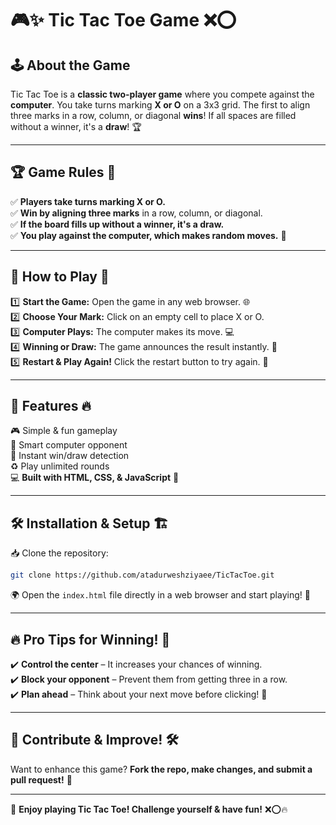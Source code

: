# 🎮✨ Tic Tac Toe Game ❌⭕

## 🕹️ About the Game

Tic Tac Toe is a **classic two-player game** where you compete against the **computer**. You take turns marking **X or O** on a 3x3 grid. The first to align three marks in a row, column, or diagonal **wins**! If all spaces are filled without a winner, it's a **draw**! 🏆

---

## 🏆 Game Rules 📝

✅ **Players take turns marking X or O.**\
✅ **Win by aligning three marks** in a row, column, or diagonal.\
✅ **If the board fills up without a winner, it's a draw.**\
✅ **You play against the computer, which makes random moves.** 🤖

---

## 🎯 How to Play 🎲

1️⃣ **Start the Game:** Open the game in any web browser. 🌐\
2️⃣ **Choose Your Mark:** Click on an empty cell to place X or O.\
3️⃣ **Computer Plays:** The computer makes its move. 💻\
4️⃣ **Winning or Draw:** The game announces the result instantly. 🏅\
5️⃣ **Restart & Play Again!** Click the restart button to try again. 🔄

---

## 🚀 Features 🔥

🎮 Simple & fun gameplay\
🧠 Smart computer opponent\
📢 Instant win/draw detection\
♻️ Play unlimited rounds\
💻 **Built with HTML, CSS, & JavaScript** 🎨

---

## 🛠️ Installation & Setup 🏗️

📥 Clone the repository:

```bash
git clone https://github.com/atadurweshziyaee/TicTacToe.git
```

🌍 Open the `index.html` file directly in a web browser and start playing! 🚀

---

## 🔥 Pro Tips for Winning! 🧠

✔️ **Control the center** – It increases your chances of winning.\
✔️ **Block your opponent** – Prevent them from getting three in a row.\
✔️ **Plan ahead** – Think about your next move before clicking! 🎯

---

## 🤝 Contribute & Improve! 🛠️

Want to enhance this game? **Fork the repo, make changes, and submit a pull request!** 🚀

---

🎉 **Enjoy playing Tic Tac Toe! Challenge yourself & have fun!** ❌⭕🔥

